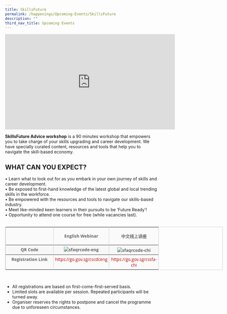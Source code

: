 ```yaml
---
title: SkillsFuture
permalink: /happenings/Upcoming-Events/SkillsFuture
description: ""
third_nav_title: Upcoming Events
---
```

<iframe width="560" height="315" src="https://www.youtube.com/embed/TgVlP_QS5bI" title="YouTube video player" frameborder="0" allow="accelerometer; autoplay; clipboard-write; encrypted-media; gyroscope; picture-in-picture" allowfullscreen></iframe>

**SkillsFuture Advice workshop** is a 90 minutes workshop that empowers you to take charge of your skills upgrading and career development. We have specially curated content, resources and tools that help you to navigate the skill-based economy. 

WHAT CAN YOU EXPECT?
--------------------

• Learn what to look out for as you embark in your own journey of skills and career development.  
• Be exposed to first-hand knowledge of the latest global and local trending skills in the workforce.  
• Be empowered with the resources and tools to navigate our skills-based industry.  
• Meet like-minded keen learners in their pursuits to be ‘Future Ready’!  
• Opportunity to attend one course for free (while vacancies last).  
 

<table border="1" cellspacing="0" cellpadding="0" style="width: 717.5px; border-collapse: collapse; table-layout: auto; vertical-align: top; margin-bottom: 15px; border: 1px solid rgb(204, 204, 204); color: rgb(102, 102, 102); font-family: &quot;Open Sans&quot;, Arial, Helvetica, sans-serif; font-size: 14px; font-style: normal; font-variant-ligatures: normal; font-variant-caps: normal; font-weight: 400; letter-spacing: normal; orphans: 2; text-align: start; text-transform: none; white-space: normal; widows: 2; word-spacing: 0px; -webkit-text-stroke-width: 0px; text-decoration-thickness: initial; text-decoration-style: initial; text-decoration-color: initial;"><tbody><tr style="background-color: rgb(250, 250, 250);"><td valign="top" style="vertical-align: top; border-collapse: collapse; border-left: 1px solid rgb(204, 204, 204); border-right: 1px solid rgb(204, 204, 204); padding: 5px; width: 147px;"><p style="text-align: center;">&nbsp;</p></td><td valign="top" style="vertical-align: top; border-collapse: collapse; border-left: 1px solid rgb(204, 204, 204); border-right: 1px solid rgb(204, 204, 204); padding: 5px; width: 142px;"><p style="text-align: center;"><strong style="font-weight: 700;">English Webinar</strong></p></td><td valign="top" style="vertical-align: top; border-collapse: collapse; border-left: 1px solid rgb(204, 204, 204); border-right: 1px solid rgb(204, 204, 204); padding: 5px; width: 153px;"><p style="text-align: center;"><strong style="font-weight: 700;"><strong style="font-weight: 700;">中文线上讲座</strong></strong></p></td></tr><tr style="background-color: rgb(247, 247, 247);"><td valign="top" style="vertical-align: top; border-collapse: collapse; border-left: 1px solid rgb(204, 204, 204); border-right: 1px solid rgb(204, 204, 204); padding: 5px; width: 147px; text-align: center;"><strong style="font-weight: 700;">QR Code</strong></td><td valign="top" style="vertical-align: top; border-collapse: collapse; border-left: 1px solid rgb(204, 204, 204); border-right: 1px solid rgb(204, 204, 204); padding: 5px; width: 142px; text-align: center;"><strong style="font-weight: 700;"><img src="https://www.cdc.gov.sg/images/librariesprovider2/default-album/sfaqrcode-eng.png?sfvrsn=21524667_0" data-displaymode="Original" alt="sfaqrcode-eng" title="sfaqrcode-eng" style="width: auto; max-width: 100%; height: auto; margin: 0px; padding: 0px; border: medium none; line-height: normal; vertical-align: middle;"><br></strong></td><td valign="top" style="vertical-align: top; border-collapse: collapse; border-left: 1px solid rgb(204, 204, 204); border-right: 1px solid rgb(204, 204, 204); padding: 5px; width: 153px; text-align: center;"><strong style="font-weight: 700;"><img src="https://www.cdc.gov.sg/images/librariesprovider2/default-album/sfaqrcode-chi.png?sfvrsn=680491ef_0" data-displaymode="Original" alt="sfaqrcode-chi" title="sfaqrcode-chi" style="width: auto; max-width: 100%; height: auto; margin: 0px; padding: 0px; border: medium none; line-height: normal; vertical-align: middle;"><span style="color: rgb(255, 0, 0);"><br></span></strong></td></tr><tr style="background-color: rgb(250, 250, 250);"><td valign="top" style="vertical-align: top; border-collapse: collapse; border-left: 1px solid rgb(204, 204, 204); border-right: 1px solid rgb(204, 204, 204); padding: 5px; width: 147px; text-align: center;"><strong style="font-weight: 700;">Registration Link</strong></td><td valign="top" style="vertical-align: top; border-collapse: collapse; border-left: 1px solid rgb(204, 204, 204); border-right: 1px solid rgb(204, 204, 204); padding: 5px; width: 142px; text-align: center;"><a href="https://go.gov.sg/cscdceng" style="color: rgb(255, 255, 255); outline: none; text-decoration: none;"><span style="color: rgb(192, 0, 0);">https://go.gov.sg/cscdceng</span></a></td><td valign="top" style="vertical-align: top; border-collapse: collapse; border-left: 1px solid rgb(204, 204, 204); border-right: 1px solid rgb(204, 204, 204); padding: 5px; width: 153px; text-align: center;"><a href="https://go.gov.sg/cssfa-chi" style="color: rgb(255, 255, 255); outline: none; text-decoration: none;"><span style="color: rgb(192, 0, 0);">https://go.gov.sg/cssfa-chi</span></a></td></tr></tbody></table>

 

*   All registrations are based on first-come-first-served basis. 
*   Limited slots are available per session. Repeated participants will be turned away. 
*   Organiser reserves the rights to postpone and cancel the programme due to unforeseen circumstances.